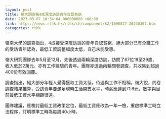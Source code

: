 ```yaml
---
layout: post
title: 嶺大調查稱4成深度訪談青年自認貧窮
date: 2023-03-07 10:34:04.000000000 +08:00
link: https://news.rthk.hk/rthk/ch/component/k2/1690827-20230307.htm
categories: rthk
---
```


嶺南大學的調查指出，4成接受深度訪談的青年自認貧窮，絕大部分已有全職工作的受訪青年認為，最低工資調整幅度太低，自己未能受惠。 

嶺大研究團隊去年5月至12月，先後透過兩輪深度訪談，訪問了67位18至29歲、收入低於2萬元、亦有工作經驗的青年。團隊亦透過兩輪問卷調查，共收集到超過400份有效回覆。

調查指出，絕大部分年輕人覺得獲取工資太低，待遇與工作不相稱。嶺大說，問卷調查結果推算，受訪青年要滿足現時生活開支水平，時薪應達到71.6元，數字與目前最低工資水平相距很遠。

團隊建議，應檢討最低工資政策定位，最低工資應改為一年一檢，重啟標準工時立法程序，訂明標準工時為每周40小時。
